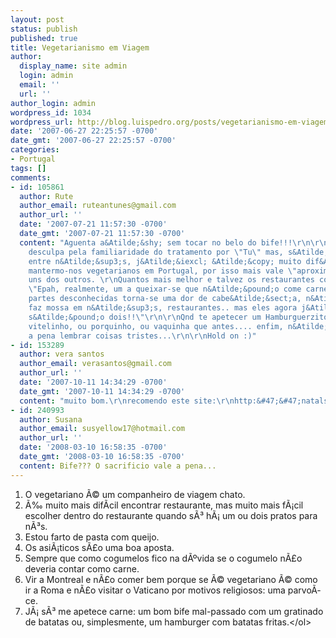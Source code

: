 ```yaml
---
layout: post
status: publish
published: true
title: Vegetarianismo em Viagem
author:
  display_name: site admin
  login: admin
  email: ''
  url: ''
author_login: admin
wordpress_id: 1034
wordpress_url: http://blog.luispedro.org/posts/vegetarianismo-em-viagem
date: '2007-06-27 22:25:57 -0700'
date_gmt: '2007-06-27 22:25:57 -0700'
categories:
- Portugal
tags: []
comments:
- id: 105861
  author: Rute
  author_email: ruteantunes@gmail.com
  author_url: ''
  date: '2007-07-21 11:57:30 -0700'
  date_gmt: '2007-07-21 11:57:30 -0700'
  content: "Aguenta a&Atilde;&shy; sem tocar no belo do bife!!!\r\n\r\nPe&Atilde;&sect;o
    desculpa pela familiaridade do tratamento por \"Tu\" mas, s&Atilde;&sup3; aqui
    entre n&Atilde;&sup3;s, j&Atilde;&iexcl; &Atilde;&copy; muito dif&Atilde;&shy;cil
    mantermo-nos vegetarianos em Portugal, por isso mais vale \"aproximarmo-nos\"
    uns dos outros. \r\nQuantos mais melhor e talvez os restaurantes comecem a reparar,
    \"Epah, realmente, um a queixar-se que n&Atilde;&pound;o come carne e viajar para
    partes desconhecidas torna-se uma dor de cabe&Atilde;&sect;a, n&Atilde;&pound;o
    faz mossa em n&Atilde;&sup3;s, restaurantes.. mas eles agora j&Atilde;&iexcl;
    s&Atilde;&pound;o dois!!\"\r\n\r\nQnd te apetecer um Hamburguerzito, pensa no
    vitelinho, ou porquinho, ou vaquinha que antes.... enfim, n&Atilde;&pound;o vale
    a pena lembrar coisas tristes...\r\n\r\nHold on :)"
- id: 153289
  author: vera santos
  author_email: verasantos@gmail.com
  author_url: ''
  date: '2007-10-11 14:34:29 -0700'
  date_gmt: '2007-10-11 14:34:29 -0700'
  content: "muito bom.\r\nrecomendo este site:\r\nhttp:&#47;&#47;natalsembacalhau.blogspot.com&#47;"
- id: 240993
  author: Susana
  author_email: susyellow17@hotmail.com
  author_url: ''
  date: '2008-03-10 16:58:35 -0700'
  date_gmt: '2008-03-10 16:58:35 -0700'
  content: Bife??? O sacrificio vale a pena...
---
```

<ol>
<li>O vegetariano &Atilde;&copy; um companheiro de viagem chato.
<li>&Atilde;&permil; muito mais dif&Atilde;&shy;cil encontrar restaurante, mas muito mais f&Atilde;&iexcl;cil escolher dentro do restaurante quando s&Atilde;&sup3; h&Atilde;&iexcl; um ou dois pratos para n&Atilde;&sup3;s.
<li>Estou farto de pasta com queijo.
<li>Os asi&Atilde;&iexcl;ticos s&Atilde;&pound;o uma boa aposta.
<li>Sempre que como cogumelos fico na d&Atilde;&ordm;vida se o cogumelo n&Atilde;&pound;o deveria contar como carne.
<li>Vir a Montreal e n&Atilde;&pound;o comer bem porque se &Atilde;&copy; vegetariano &Atilde;&copy; como ir a Roma e n&Atilde;&pound;o visitar o Vaticano por motivos religiosos: uma parvo&Atilde;&shy;ce.
<li>J&Atilde;&iexcl; s&Atilde;&sup3; me apetece carne: um bom bife mal-passado com um gratinado de batatas ou, simplesmente, um hamburger com batatas fritas.<&#47;ol></p>
